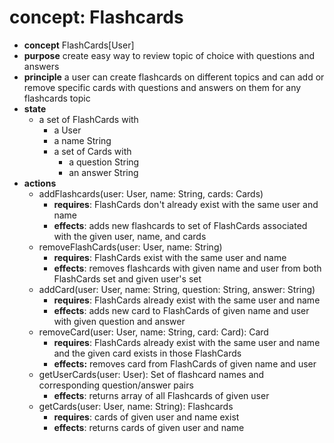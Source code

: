 # concept: Flashcards

- **concept** FlashCards\[User]
- **purpose** create easy way to review topic of choice with questions and answers
- **principle** a user can create flashcards on different topics and can add or remove specific cards with questions and answers on them for any flashcards topic
- **state**
	- a set of FlashCards with
		- a User
		- a name String
		- a set of Cards with
			- a question String
			- an answer String
- **actions**
	- addFlashcards(user: User, name: String, cards: Cards)
		- **requires**: FlashCards don't already exist with the same user and name
		- **effects**: adds new flashcards to set of FlashCards associated with the given user, name, and cards
	- removeFlashCards(user: User, name: String)
		- **requires**: FlashCards exist with the same user and name
		- **effects**: removes flashcards with given name and user from both FlashCards set and given user's set
	- addCard(user: User, name: String, question: String, answer: String)
		- **requires**: FlashCards already exist with the same user and name
		- **effects**: adds new card to FlashCards of given name and user with given question and answer
	- removeCard(user: User, name: String, card: Card): Card  
		- **requires**:  FlashCards already exist with the same user and name and the given card exists in those FlashCards  
		- **effects:** removes card from FlashCards of given name and user
	- getUserCards(user: User): Set of flashcard names and corresponding question/answer pairs
		- **effects**: returns array of all Flashcards of given user
	- getCards(user: User, name: String): Flashcards
		- **requires**: cards of given user and name exist
		- **effects**: returns cards of given user and name
